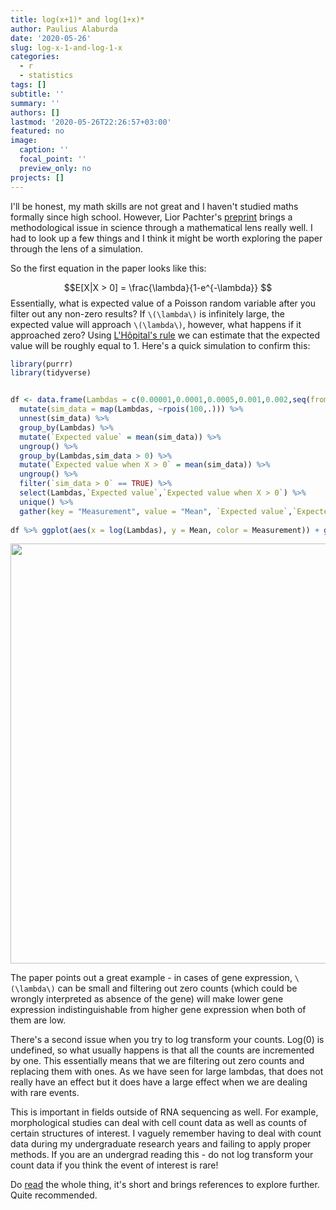 ```yaml
---
title: log(x+1)* and log(1+x)*
author: Paulius Alaburda
date: '2020-05-26'
slug: log-x-1-and-log-1-x
categories:
  - r
  - statistics
tags: []
subtitle: ''
summary: ''
authors: []
lastmod: '2020-05-26T22:26:57+03:00'
featured: no
image:
  caption: ''
  focal_point: ''
  preview_only: no
projects: []
---
```


I'll be honest, my math skills are not great and I haven't studied maths formally since high school. However, Lior Pachter's [preprint](https://www.biorxiv.org/content/10.1101/2020.05.19.100214v2) brings a methodological issue in science through a mathematical lens really well. I had to look up a few things and I think it might be worth exploring the paper through the lens of a simulation.

So the first equation in the paper looks like this: 

$$E[X|X > 0] = \frac{\lambda}{1-e^{-\lambda}} $$
Essentially, what is expected value of a Poisson random variable after you filter out any non-zero results? If `\(\lambda\)` is infinitely large, the expected value will approach `\(\lambda\)`, however, what happens if it approached zero? Using [L'Hôpital's rule](https://en.wikipedia.org/wiki/L%27H%C3%B4pital%27s_rule) we can estimate that the expected value will be roughly equal to 1. Here's a quick simulation to confirm this:


```r
library(purrr)
library(tidyverse)


df <- data.frame(Lambdas = c(0.00001,0.0001,0.0005,0.001,0.002,seq(from = 0.0001, to = 10, length.out = 30))) %>% 
  mutate(sim_data = map(Lambdas, ~rpois(100,.))) %>%
  unnest(sim_data) %>% 
  group_by(Lambdas) %>% 
  mutate(`Expected value` = mean(sim_data)) %>%
  ungroup() %>% 
  group_by(Lambdas,sim_data > 0) %>% 
  mutate(`Expected value when X > 0` = mean(sim_data)) %>%
  ungroup() %>% 
  filter(`sim_data > 0` == TRUE) %>% 
  select(Lambdas,`Expected value`,`Expected value when X > 0`) %>% 
  unique() %>% 
  gather(key = "Measurement", value = "Mean", `Expected value`,`Expected value when X > 0`)
  
df %>% ggplot(aes(x = log(Lambdas), y = Mean, color = Measurement)) + geom_line(alpha = 0.5, size = 1) + theme_bw() + labs(title = "When lambda is sufficiently large, filtering zero counts has no effect") + scale_y_continuous(breaks = c(1:10))
```

<img src="{{< blogdown/postref >}}index_files/figure-html/unnamed-chunk-1-1.png" width="672" />

The paper points out a great example - in cases of gene expression, `\(\lambda\)` can be small and filtering out zero counts (which could be wrongly interpreted as absence of the gene) will make lower gene expression indistinguishable from higher gene expression when both of them are low.

There's a second issue when you try to log transform your counts. Log(0) is undefined, so what usually happens is that all the counts are incremented by one. This essentially means that we are filtering out zero counts and replacing them with ones. As we have seen for large lambdas, that does not really have an effect but it does have a large effect when we are dealing with rare events. 

This is important in fields outside of RNA sequencing as well. For example, morphological studies can deal with cell count data as well as counts of certain structures of interest. I vaguely remember having to deal with count data during my undergraduate research years and failing to apply proper methods. If you are an undergrad reading this - do not log transform your count data if you think the event of interest is rare!

Do [read](https://www.biorxiv.org/content/10.1101/2020.05.19.100214v2.full.pdf+html) the whole thing, it's short and brings references to explore further. Quite recommended.
